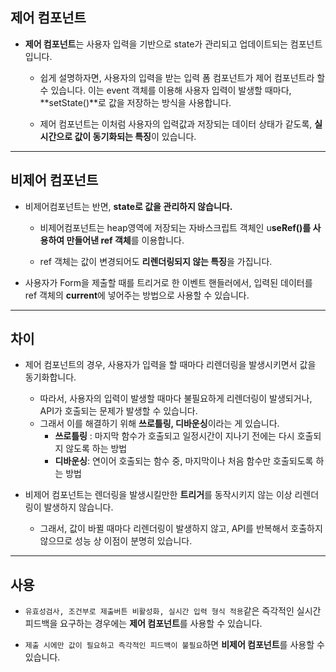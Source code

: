 ## 제어 컴포넌트

- **제어 컴포넌트**는 사용자 입력을 기반으로 state가 관리되고 업데이트되는 컴포넌트입니다.

    - 쉽게 설명하자면, 사용자의 입력을 받는 입력 폼 컴포넌트가 제어 컴포넌트라 할 수 있습니다. 이는 event 객체를 이용해 사용자 입력이 발생할 때마다, **setState()**로 값을 저장하는 방식을 사용합니다.

    - 제어 컴포넌트는 이처럼 사용자의 입력값과 저장되는 데이터 상태가 같도록, **실시간으로 값이 동기화되는 특징**이 있습니다.

---

## 비제어 컴포넌트

- 비제어컴포넌트는 반면, **state로 값을 관리하지 않습니다.**

    - 비제어컴포넌트는 heap영역에 저장되는 자바스크립트 객체인 u**seRef()를 사용하여 만들어낸 ref 객체**를 이용합니다.

    - ref 객체는 값이 변경되어도 **리렌더링되지 않는 특징**을 가집니다.

- 사용자가 Form을 제출할 때를 트리거로 한 이벤트 핸들러에서, 입력된 데이터를 ref 객체의 **current**에 넣어주는 방법으로 사용할 수 있습니다.

---

## 차이

- 제어 컴포넌트의 경우, 사용자가 입력을 할 때마다 리렌더링을 발생시키면서 값을 동기화합니다.
    - 따라서, 사용자의 입력이 발생할 때마다 불필요하게 리렌더링이 발생되거나, API가 호출되는 문제가 발생할 수 있습니다.
    - 그래서 이를 해결하기 위해 **쓰로틀링, 디바운싱**이라는 게 있습니다.
        - **쓰로틀링** : 마지막 함수가 호출되고 일정시간이 지나기 전에는 다시 호출되지 않도록 하는 방법
        - **디바운싱**: 연이어 호출되는 함수 중, 마지막이나 처음 함수만 호출되도록 하는 방법

- 비제어 컴포넌트는 렌더링을 발생시킬만한 **트리거**를 동작시키지 않는 이상 리렌더링이 발생하지 않습니다. 
    - 그래서, 값이 바뀔 때마다 리렌더링이 발생하지 않고, API를 반복해서 호출하지 않으므로 성능 상 이점이 분명히 있습니다. 

---

## 사용

- ``유효성검사, 조건부로 제출버튼 비활성화, 실시간 입력 형식 적용``같은 즉각적인 실시간 피드백을 요구하는 경우에는 **제어 컴포넌트**를 사용할 수 있습니다. 

- ``제출 시에만 값이 필요하고 즉각적인 피드백이 불필요``하면 **비제어 컴포넌트**를 사용할 수 있습니다.